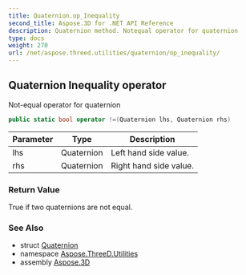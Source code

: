 ```yaml
---
title: Quaternion.op_Inequality
second_title: Aspose.3D for .NET API Reference
description: Quaternion method. Notequal operator for quaternion
type: docs
weight: 270
url: /net/aspose.threed.utilities/quaternion/op_inequality/
---
```

## Quaternion Inequality operator

Not-equal operator for quaternion

```csharp
public static bool operator !=(Quaternion lhs, Quaternion rhs)
```

| Parameter | Type | Description |
| --- | --- | --- |
| lhs | Quaternion | Left hand side value. |
| rhs | Quaternion | Right hand side value. |

### Return Value

True if two quaternions are not equal.

### See Also

* struct [Quaternion](../)
* namespace [Aspose.ThreeD.Utilities](../../quaternion/)
* assembly [Aspose.3D](../../../)


